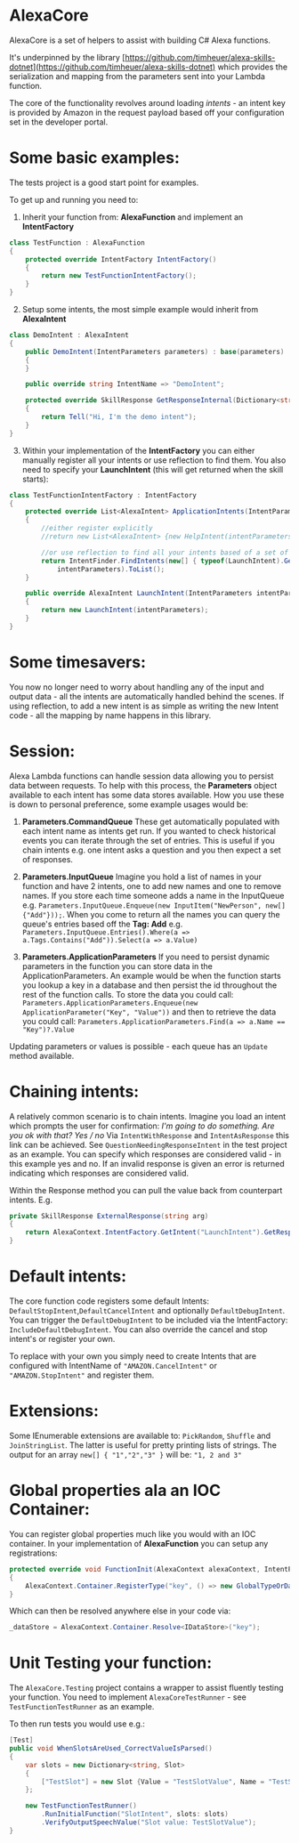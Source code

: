 # AlexaCore 
AlexaCore is a set of helpers to assist with building C# Alexa functions. 

It's underpinned by the library [https://github.com/timheuer/alexa-skills-dotnet](https://github.com/timheuer/alexa-skills-dotnet) which provides the serialization and mapping from the parameters sent into your Lambda function.

The core of the functionality revolves around loading *intents* - an intent key is provided by Amazon in the request payload based off your configuration set in the developer portal.

# Some basic examples:
The tests project is a good start point for examples. 

To get up and running you need to:

1. Inherit your function from: **AlexaFunction** and implement an **IntentFactory**
```csharp
class TestFunction : AlexaFunction
{
    protected override IntentFactory IntentFactory()
    {
        return new TestFunctionIntentFactory();
    }
}
```

2. Setup some intents, the most simple example would inherit from **AlexaIntent**

```csharp
class DemoIntent : AlexaIntent
{
    public DemoIntent(IntentParameters parameters) : base(parameters)
    {
    }

    public override string IntentName => "DemoIntent";

    protected override SkillResponse GetResponseInternal(Dictionary<string, Slot> slots)
    {
        return Tell("Hi, I'm the demo intent");
    }
}
```

3. Within your implementation of the **IntentFactory** you can either manually register all your intents or use reflection to find them. You also need to specify your **LaunchIntent** (this will get returned when the skill starts):
```csharp
class TestFunctionIntentFactory : IntentFactory
{
    protected override List<AlexaIntent> ApplicationIntents(IntentParameters intentParameters)
    {
        //either register explicitly 
        //return new List<AlexaIntent> {new HelpIntent(intentParameters), new LaunchIntent(intentParameters)};

        //or use reflection to find all your intents based of a set of source assemblies
        return IntentFinder.FindIntents(new[] { typeof(LaunchIntent).GetTypeInfo().Assembly },
            intentParameters).ToList();
    }

    public override AlexaIntent LaunchIntent(IntentParameters intentParameters)
    {
        return new LaunchIntent(intentParameters);
    }
}
```

# Some timesavers:
You now no longer need to worry about handling any of the input and output data - all the intents are automatically handled behind the scenes. If using reflection, to add a new intent is as simple as writing the new Intent code - all the mapping by name happens in this library.

# Session:
Alexa Lambda functions can handle session data allowing you to persist data between requests. To help with this process, the **Parameters** object available to each intent has some data stores available. How you use these is down to personal preference, some example usages would be:

1. **Parameters.CommandQueue**
These get automatically populated with each intent name as intents get run. If you wanted to check historical events you can iterate through the set of entries. This is useful if you chain intents e.g. one intent asks a question and you then expect a set of responses.

2. **Parameters.InputQueue**
Imagine you hold a list of names in your function and have 2 intents, one to add new names and one to remove names. If you store each time someone adds a name in the InputQueue e.g. `Parameters.InputQueue.Enqueue(new InputItem("NewPerson", new[] {"Add"}));`. 
When you come to return all the names you can query the queue's entries based off the **Tag: Add** e.g. `Parameters.InputQueue.Entries().Where(a => a.Tags.Contains("Add")).Select(a => a.Value)`

3. **Parameters.ApplicationParameters**
If you need to persist dynamic parameters in the function you can store data in the ApplicationParameters. An example would be when the function starts you lookup a key in a database and then persist the id throughout the rest of the function calls.
To store the data you could call: `Parameters.ApplicationParameters.Enqueue(new ApplicationParameter("Key", "Value"))` and then to retrieve the data you could call: `Parameters.ApplicationParameters.Find(a => a.Name == "Key")?.Value`

Updating parameters or values is possible - each queue has an `Update` method available.

# Chaining intents:
A relatively common scenario is to chain intents. Imagine you load an intent which prompts the user for confirmation: 
_I'm going to do something. Are you ok with that?_
_Yes / no_
Via `IntentWithResponse` and `IntentAsResponse` this link can be achieved. See `QuestionNeedingResponseIntent` in the test project as an example. You can specify which responses are considered valid - in this example yes and no. If an invalid response is given an error is returned indicating which responses are considered valid.

Within the Response method you can pull the value back from counterpart intents. E.g. 
```csharp
private SkillResponse ExternalResponse(string arg)
{
    return AlexaContext.IntentFactory.GetIntent("LaunchIntent").GetResponse(Slots);
}
```

# Default intents:
The core function code registers some default Intents: `DefaultStopIntent`,`DefaultCancelIntent` and optionally `DefaultDebugIntent`. You can trigger the `DefaultDebugIntent` to be included via the IntentFactory: `IncludeDefaultDebugIntent`. You can also override the cancel and stop intent's or register your own. 

To replace with your own you simply need to create Intents that are configured with IntentName of `"AMAZON.CancelIntent"` or `"AMAZON.StopIntent"` and register them.

# Extensions:
Some IEnumerable extensions are available to: `PickRandom`, `Shuffle` and `JoinStringList`. The latter is useful for pretty printing lists of strings. The output for an array `new[] { "1","2","3" }` will be: `"1, 2 and 3"`

# Global properties ala an IOC Container:
You can register global properties much like you would with an IOC container. In your implementation of **AlexaFunction** you can setup any registrations:
```csharp
protected override void FunctionInit(AlexaContext alexaContext, IntentParameters parameters)
{
    AlexaContext.Container.RegisterType("key", () => new GlobalTypeOrDataStore(new AmazonDynamoDBClient()));
}
```
Which can then be resolved anywhere else in your code via:
```csharp
_dataStore = AlexaContext.Container.Resolve<IDataStore>("key");
```

# Unit Testing your function:
The `AlexaCore.Testing` project contains a wrapper to assist fluently testing your function. You need to implement `AlexaCoreTestRunner` - see `TestFunctionTestRunner` as an example.

To then run tests you would use e.g.:
```csharp
[Test]
public void WhenSlotsAreUsed_CorrectValueIsParsed()
{
    var slots = new Dictionary<string, Slot>
    {
        ["TestSlot"] = new Slot {Value = "TestSlotValue", Name = "TestSlot"}
    };

    new TestFunctionTestRunner()
        .RunInitialFunction("SlotIntent", slots: slots)
        .VerifyOutputSpeechValue("Slot value: TestSlotValue");
}
```
